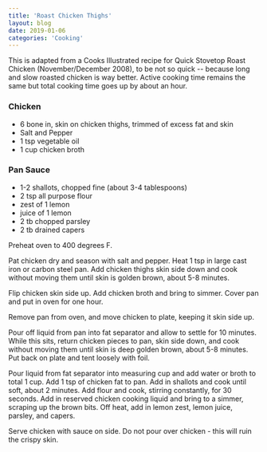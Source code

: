 ```yaml
---
title: 'Roast Chicken Thighs'
layout: blog
date: 2019-01-06
categories: 'Cooking'
---
```


This is adapted from a Cooks Illustrated recipe for Quick Stovetop Roast Chicken (November/December 2008), to be not so quick -- because long and slow roasted chicken is way better. Active cooking time remains the same but total cooking time goes up by about an hour.

### Chicken
* 6 bone in, skin on chicken thighs, trimmed of excess fat and skin
* Salt and Pepper
* 1 tsp vegetable oil
* 1 cup chicken broth

### Pan Sauce

* 1-2 shallots, chopped fine (about 3-4 tablespoons)
* 2 tsp all purpose flour
* zest of 1 lemon
* juice of 1 lemon
* 2 tb chopped parsley
* 2 tb drained capers

Preheat oven to 400 degrees F.

Pat chicken dry and season with salt and pepper.  Heat 1 tsp in large cast iron or carbon steel pan.  Add chicken thighs skin side down and cook without moving them until skin is golden brown, about 5-8 minutes.

Flip chicken skin side up.  Add chicken broth and bring to simmer. Cover pan and put in oven for one hour.

Remove pan from oven, and move chicken to  plate, keeping it skin side up.  

Pour off liquid from pan into fat separator and allow to settle for 10 minutes.  While this sits, return chicken pieces to pan, skin side down, and cook without moving them until skin is deep golden brown, about 5-8 minutes. Put back on plate and tent loosely with foil.

Pour liquid from fat separator into measuring cup and add water or broth to total 1 cup.  Add 1 tsp of chicken fat to pan. Add in shallots and cook until soft, about 2 minutes.  Add flour and cook, stirring constantly, for 30 seconds.  Add in reserved chicken cooking liquid and bring to a simmer, scraping up the brown bits.  Off heat, add in lemon zest, lemon juice, parsley, and capers. 

Serve chicken with sauce on side. Do not pour over chicken - this will ruin the crispy skin.



